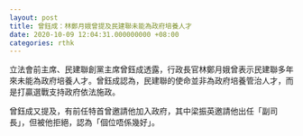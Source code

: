```yaml
---
layout: post
title: 曾鈺成：林鄭月娥曾提及民建聯未能為政府培養人才
date: 2020-10-09 12:04:31.000000000 +08:00
categories: rthk
---
```


立法會前主席、民建聯創黨主席曾鈺成透露，行政長官林鄭月娥曾表示民建聯多年來未能為政府培養人才。曾鈺成認為，民建聯的使命並非為政府培養管治人才，而是打贏選戰支持政府依法施政。

曾鈺成又提及，有前任特首曾邀請他加入政府，其中梁振英邀請他出任「副司長」，但被他拒絕，認為「個位唔係幾好」。
